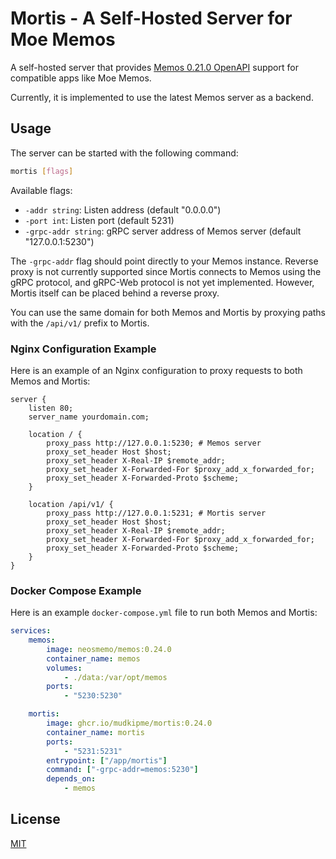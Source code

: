 # Mortis - A Self-Hosted Server for Moe Memos

A self-hosted server that provides [Memos 0.21.0 OpenAPI](https://mudkipme.github.io/mortis/) support for compatible apps like Moe Memos.

Currently, it is implemented to use the latest Memos server as a backend.

## Usage

The server can be started with the following command:

```bash
mortis [flags]
```

Available flags:

* `-addr string`: Listen address (default "0.0.0.0")
* `-port int`: Listen port (default 5231)
* `-grpc-addr string`: gRPC server address of Memos server (default "127.0.0.1:5230")

The `-grpc-addr` flag should point directly to your Memos instance. Reverse proxy is not currently supported since Mortis connects to Memos using the gRPC protocol, and gRPC-Web protocol is not yet implemented. However, Mortis itself can be placed behind a reverse proxy.

You can use the same domain for both Memos and Mortis by proxying paths with the `/api/v1/` prefix to Mortis.

### Nginx Configuration Example

Here is an example of an Nginx configuration to proxy requests to both Memos and Mortis:

```nginx
server {
    listen 80;
    server_name yourdomain.com;

    location / {
        proxy_pass http://127.0.0.1:5230; # Memos server
        proxy_set_header Host $host;
        proxy_set_header X-Real-IP $remote_addr;
        proxy_set_header X-Forwarded-For $proxy_add_x_forwarded_for;
        proxy_set_header X-Forwarded-Proto $scheme;
    }

    location /api/v1/ {
        proxy_pass http://127.0.0.1:5231; # Mortis server
        proxy_set_header Host $host;
        proxy_set_header X-Real-IP $remote_addr;
        proxy_set_header X-Forwarded-For $proxy_add_x_forwarded_for;
        proxy_set_header X-Forwarded-Proto $scheme;
    }
}
```

### Docker Compose Example

Here is an example `docker-compose.yml` file to run both Memos and Mortis:

```yaml
services:
    memos:
        image: neosmemo/memos:0.24.0
        container_name: memos
        volumes:
            - ./data:/var/opt/memos
        ports:
            - "5230:5230"

    mortis:
        image: ghcr.io/mudkipme/mortis:0.24.0
        container_name: mortis
        ports:
            - "5231:5231"
        entrypoint: ["/app/mortis"]
        command: ["-grpc-addr=memos:5230"]
        depends_on:
            - memos
```

## License

[MIT](LICENSE)